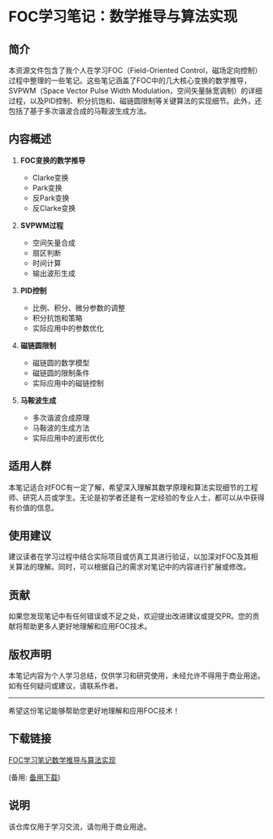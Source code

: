 # FOC学习笔记：数学推导与算法实现

## 简介

本资源文件包含了我个人在学习FOC（Field-Oriented Control，磁场定向控制）过程中整理的一些笔记。这些笔记涵盖了FOC中的几大核心变换的数学推导，SVPWM（Space Vector Pulse Width Modulation，空间矢量脉宽调制）的详细过程，以及PID控制、积分抗饱和、磁链圆限制等关键算法的实现细节。此外，还包括了基于多次谐波合成的马鞍波生成方法。

## 内容概述

1. **FOC变换的数学推导**
   - Clarke变换
   - Park变换
   - 反Park变换
   - 反Clarke变换

2. **SVPWM过程**
   - 空间矢量合成
   - 扇区判断
   - 时间计算
   - 输出波形生成

3. **PID控制**
   - 比例、积分、微分参数的调整
   - 积分抗饱和策略
   - 实际应用中的参数优化

4. **磁链圆限制**
   - 磁链圆的数学模型
   - 磁链圆的限制条件
   - 实际应用中的磁链控制

5. **马鞍波生成**
   - 多次谐波合成原理
   - 马鞍波的生成方法
   - 实际应用中的波形优化

## 适用人群

本笔记适合对FOC有一定了解，希望深入理解其数学原理和算法实现细节的工程师、研究人员或学生。无论是初学者还是有一定经验的专业人士，都可以从中获得有价值的信息。

## 使用建议

建议读者在学习过程中结合实际项目或仿真工具进行验证，以加深对FOC及其相关算法的理解。同时，可以根据自己的需求对笔记中的内容进行扩展或修改。

## 贡献

如果您发现笔记中有任何错误或不足之处，欢迎提出改进建议或提交PR。您的贡献将帮助更多人更好地理解和应用FOC技术。

## 版权声明

本笔记内容为个人学习总结，仅供学习和研究使用，未经允许不得用于商业用途。如有任何疑问或建议，请联系作者。

---

希望这份笔记能够帮助您更好地理解和应用FOC技术！

## 下载链接
[FOC学习笔记数学推导与算法实现](https://pan.quark.cn/s/6d0ef323cf95) 

(备用: [备用下载](https://pan.baidu.com/s/17_rQGetnNZLLGEEUrTh2vw?pwd=1234))

## 说明

该仓库仅用于学习交流，请勿用于商业用途。
